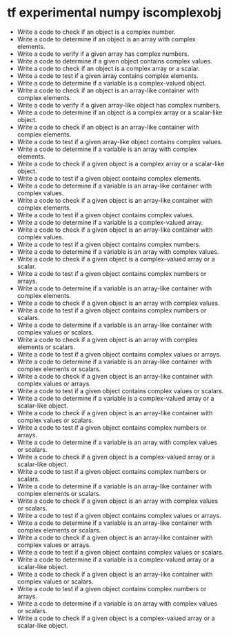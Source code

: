 # tf experimental numpy iscomplexobj

- Write a code to check if an object is a complex number.
- Write a code to determine if an object is an array with complex elements.
- Write a code to verify if a given array has complex numbers.
- Write a code to determine if a given object contains complex values.
- Write a code to check if an object is a complex array or a scalar.
- Write a code to test if a given array contains complex elements.
- Write a code to determine if a variable is a complex-valued object.
- Write a code to check if an object is an array-like container with complex elements.
- Write a code to verify if a given array-like object has complex numbers.
- Write a code to determine if an object is a complex array or a scalar-like object.
- Write a code to check if an object is an array-like container with complex elements.
- Write a code to test if a given array-like object contains complex values.
- Write a code to determine if a variable is an array with complex elements.
- Write a code to check if a given object is a complex array or a scalar-like object.
- Write a code to test if a given object contains complex elements.
- Write a code to determine if a variable is an array-like container with complex values.
- Write a code to check if a given object is an array-like container with complex elements.
- Write a code to test if a given object contains complex values.
- Write a code to determine if a variable is a complex-valued array.
- Write a code to check if a given object is an array-like container with complex values.
- Write a code to test if a given object contains complex numbers.
- Write a code to determine if a variable is an array with complex values.
- Write a code to check if a given object is a complex-valued array or a scalar.
- Write a code to test if a given object contains complex numbers or arrays.
- Write a code to determine if a variable is an array-like container with complex elements.
- Write a code to check if a given object is an array with complex values.
- Write a code to test if a given object contains complex numbers or scalars.
- Write a code to determine if a variable is an array-like container with complex values or scalars.
- Write a code to check if a given object is an array with complex elements or scalars.
- Write a code to test if a given object contains complex values or arrays.
- Write a code to determine if a variable is an array-like container with complex elements or scalars.
- Write a code to check if a given object is an array-like container with complex values or arrays.
- Write a code to test if a given object contains complex values or scalars.
- Write a code to determine if a variable is a complex-valued array or a scalar-like object.
- Write a code to check if a given object is an array-like container with complex values or scalars.
- Write a code to test if a given object contains complex numbers or arrays.
- Write a code to determine if a variable is an array with complex values or scalars.
- Write a code to check if a given object is a complex-valued array or a scalar-like object.
- Write a code to test if a given object contains complex numbers or scalars.
- Write a code to determine if a variable is an array-like container with complex elements or scalars.
- Write a code to check if a given object is an array with complex values or scalars.
- Write a code to test if a given object contains complex values or arrays.
- Write a code to determine if a variable is an array-like container with complex elements or scalars.
- Write a code to check if a given object is an array-like container with complex values or arrays.
- Write a code to test if a given object contains complex values or scalars.
- Write a code to determine if a variable is a complex-valued array or a scalar-like object.
- Write a code to check if a given object is an array-like container with complex values or scalars.
- Write a code to test if a given object contains complex numbers or arrays.
- Write a code to determine if a variable is an array with complex values or scalars.
- Write a code to check if a given object is a complex-valued array or a scalar-like object.